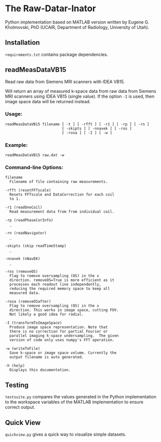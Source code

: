 # The Raw-Datar-Inator

Python implementation based on MATLAB version written by Eugene G. Kholmovski, PhD (UCAIR, Department of Radiology, University of Utah).

## Installation

`requirements.txt` contains package dependencies.

## readMeasDataVB15

Read raw data from Siemens MRI scanners with IDEA VB15.

 Will return an array of measured k-space data from raw data from
 Siemens MRI scanners using IDEA VB15 (single value). If the option
 `-I` is used, then image space data will be returned instead.

### Usage:
```
readMeasDataVB15 filename [ -t ] [ -rfft ] [ -r1 ] [ -rp ] [ -rn ]
                          [ -skipts ] [ -nnavek ] [ -ros ]
                          [ -rosa ] [ -I ] [ -w ]
```

### Example:
```readMeasDataVB15 raw.dat -w```

### Command-line Options:
```
filename
  Filename of file containing raw measurements.
                    
-rfft (resetFFTscale)
  Resets FFTscale and DataCorrection for each coil
  to 1.

-r1 (readOneCoil)
  Read measurement data from from individual coil.

-rp (readPhaseCorInfo)
  _

-rn (readNavigator)
  _

-skipts (skip readTimeStamp)
  _

-nnavek (nNavEK)
  _

-ros (removeOS)
  Flag to remove oversampling (OS) in the x
  direction. removeOS=True is more efficient as it
  processes each readout line independently,
  reducing the required memory space to keep all
  measured data.

-rosa (removeOSafter)
  Flag to remove oversampling (OS) in the x
  direction. This works in image space, cutting FOV.
  Not likely a good idea for radial.

-I (transformToImageSpace)
  Produce image space representation. Note that
  there is no correction for partial Fourier or
  parallel imaging k-space undersampling.  The given
  version of code only uses numpy's FFT operation.

-w (writeToFile)
  Save k-space or image space volume. Currently the
  output filename is auto generated.
    
-h (help)
  Displays this documentation.
```

## Testing

`testsuite.py` compares the values generated in the Python implementation to the workspace variables of the MATLAB implementation to ensure correct output.

## Quick View

`quickview.py` gives a quick way to visualize simple datasets.
